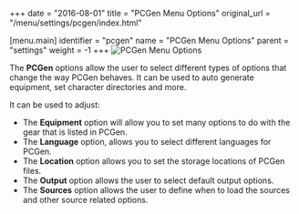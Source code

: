 +++
date = "2016-08-01"
title = "PCGen Menu Options"
original_url = "/menu/settings/pcgen/index.html"

[menu.main]
    identifier = "pcgen"
    name = "PCGen Menu Options"
    parent = "settings"
        weight = -1
+++
![PCGen Menu Options](../../../images/preferences/pcgen.png)

The **PCGen** options allow the user to select different types of
options that change the way PCGen behaves. It can be used to auto
generate equipment, set character directories and more.

It can be used to adjust:

-   The **Equipment** option will allow you to set many options to do
    with the gear that is listed in PCGen.
-   The **Language** option, allows you to select different languages
    for PCGen.
-   The **Location** option allows you to set the storage locations of
    PCGen files.
-   The **Output** option allows the user to select default
    output options.
-   The **Sources** option allows the user to define when to load the
    sources and other source related options.



